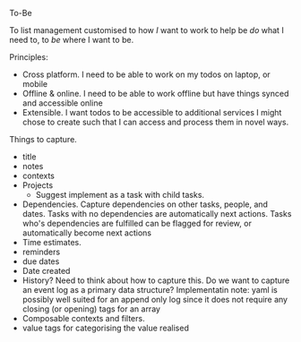To-Be

To list management customised to how *I* want to work to help be *do* what I need to, to *be* where I want to be.

Principles:
* Cross platform. I need to be able to work on my todos on laptop, or mobile
* Offline & online. I need to be able to work offline but have things synced and accessible online
* Extensible. I want todos to be accessible to additional services I might chose to create such that I can access and process them in novel ways.

Things to capture.
* title
* notes
* contexts
* Projects
    * Suggest implement as a task with child tasks.
* Dependencies. Capture dependencies on other tasks, people, and dates. Tasks with no dependencies are automatically next actions. Tasks who's dependencies are fulfilled can be flagged for review, or automatically become next actions
* Time estimates.
* reminders
* due dates
* Date created
* History? Need to think about how to capture this. Do we want to capture an event log as a primary data structure? Implementatin note: yaml is possibly well suited for an append only log since it does not require any closing (or opening) tags for an array
* Composable contexts and filters.
* value tags for categorising the value realised
